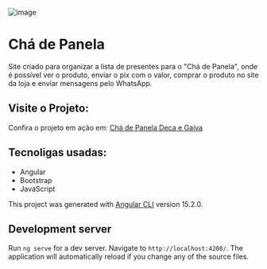 ![image](https://github.com/francielleabreu/cha-de-panela-deca-gaiva/assets/106924001/000bf0dd-8ae1-420d-9988-e10e0ee6af34)
<!DOCTYPE html>
<html>
<head>
    <meta charset="UTF-8">
</head>
<body>
    <h1>Chá de Panela</h1>
    <p>Site criado para organizar a lista de presentes para o "Chá de Panela", onde é possível ver o produto, enviar o pix com o valor, comprar o produto no site da loja e enviar mensagens pelo WhatsApp.</p>
    <h2>Visite o Projeto:</h2>
    <p>Confira o projeto em ação em: <a href="https://francielleabreu.github.io/cha-de-panela-deca-gaiva/">Chá de Panela Deca e Gaiva</a></p>
    <h2>Tecnoligas usadas:</h2>
    <ul>
        <li>Angular</li>
        <li>Bootstrap</li>
        <li>JavaScript</li>
    </ul>
</body>
</html>


This project was generated with [Angular CLI](https://github.com/angular/angular-cli) version 15.2.0.

## Development server

Run `ng serve` for a dev server. Navigate to `http://localhost:4200/`. The application will automatically reload if you change any of the source files.

